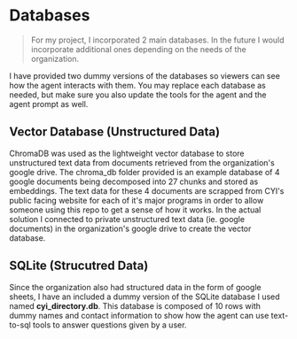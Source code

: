 # Databases
> For my project, I incorporated 2 main databases. In the future I would incorporate additional ones depending on the needs of the organization.

I have provided two dummy versions of the databases so viewers can see how the agent interacts with them. You may replace each database as needed, but make sure you also update the tools for the agent and the agent prompt as well. 

## Vector Database (Unstructured Data)
ChromaDB was used as the lightweight vector database to store unstructured text data from documents retrieved from the organization's google drive. The chroma_db folder provided is an example database of 4 google documents being decomposed into 27 chunks and stored as embeddings. The text data for these 4 documents are scrapped from CYI's public facing website for each of it's major programs in order to allow someone using this repo to get a sense of how it works. In the actual solution I connected to private unstructured text data (ie. google documents) in the organization's google drive to create the vector database. 

## SQLite (Strucutred Data)
Since the organization also had structured data in the form of google sheets, I have an included a dummy version of the SQLite database I used named **cyi_directory.db**. This database is composed of 10 rows with dummy names and contact information to show how the agent can use text-to-sql tools to answer questions given by a user.


